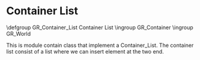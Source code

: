 Container List
==============


\defgroup GR_Container_List Container List
\ingroup GR_Container
\ingroup GR_World

This is module contain class that implement a Container_List.
The container list consist of a list where we can insert element at the two end.
